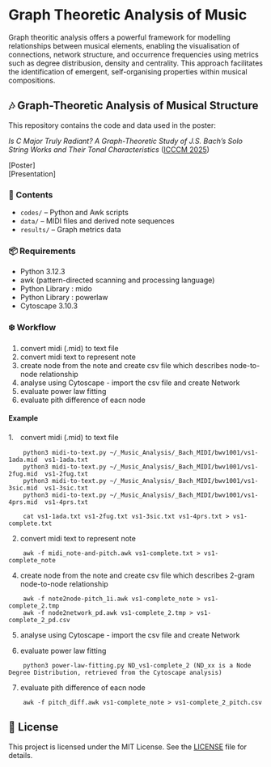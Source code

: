 # Graph Theoretic Analysis of Music

Graph theoritic analysis offers a powerful framework for modelling relationships between musical elements, enabling the visualisation of connections, network structure, and occurrence frequencies using metrics such as degree distribusion, density and centrality. This approach facilitates the identification of emergent, self-organising properties within musical compositions.


## 🎶 Graph-Theoretic Analysis of Musical Structure
This repository contains the code and data used in the poster:

*Is C Major Truly Radiant? A Graph-Theoretic Study of J.S. Bach’s Solo String Works and Their Tonal Characteristics* ([ICCCM 2025](https://www.titanmusic.com/icccm2025/programme.html))

[Poster]  \
[Presentation]


### 📂 Contents
- `codes/` – Python and Awk scripts
- `data/` – MIDI files and derived note sequences
- `results/` – Graph metrics data
<!-- - `notebook.ipynb` – Jupyter notebook for reproducing key results  -->

### 📦 Requirements
- Python 3.12.3
- awk (pattern-directed scanning and processing language)
- Python Library : mido
- Python Library : powerlaw
- Cytoscape 3.10.3

### ❄️ Workflow 
1. convert midi (.mid) to text file
2. convert midi text to represent note
3. create node from the note and create csv file which describes node-to-node relationship
4. analyse using Cytoscape - import the csv file and create Network
5. evaluate power law fitting
6. evaluate pith difference of eacn node
  
#### Example 
1.　convert midi (.mid) to text file 
```
    python3 midi-to-text.py ~/_Music_Analysis/_Bach_MIDI/bwv1001/vs1-1ada.mid  vs1-1ada.txt
    python3 midi-to-text.py ~/_Music_Analysis/_Bach_MIDI/bwv1001/vs1-2fug.mid  vs1-2fug.txt
    python3 midi-to-text.py ~/_Music_Analysis/_Bach_MIDI/bwv1001/vs1-3sic.mid  vs1-3sic.txt
    python3 midi-to-text.py ~/_Music_Analysis/_Bach_MIDI/bwv1001/vs1-4prs.mid  vs1-4prs.txt

    cat vs1-1ada.txt vs1-2fug.txt vs1-3sic.txt vs1-4prs.txt > vs1-complete.txt
```   
2.  convert midi text to represent note
```
    awk -f midi_note-and-pitch.awk vs1-complete.txt > vs1-complete_note
``` 
    
4. create node from the note and create csv file which describes 2-gram node-to-node relationship
```
    awk -f note2node-pitch_1i.awk vs1-complete_note > vs1-complete_2.tmp
    awk -f node2network_pd.awk vs1-complete_2.tmp > vs1-complete_2_pd.csv
 ```  

5. analyse using Cytoscape - import the csv file and create Network

6. evaluate power law fitting
```
    python3 power-law-fitting.py ND_vs1-complete_2 (ND_xx is a Node Degree Distribution, retrieved from the Cytoscape analysis)
```
  
7. evaluate pith difference of eacn node
```
    awk -f pitch_diff.awk vs1-complete_note > vs1-complete_2_pitch.csv
```


## 📄 License
This project is licensed under the MIT License. See the [LICENSE](LICENSE) file for details.

<!--
## ▶️ How to Run

```bash
python main.py
-->
